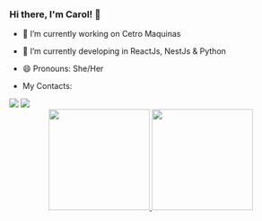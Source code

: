 ### Hi there, I'm Carol! 👋


- 🔭 I’m currently working on Cetro Maquinas
- 🌱 I’m currently developing in ReactJs, NestJs & Python
- 😄 Pronouns: She/Her

- My Contacts:
<div> 
  <a href = "mailto:carolspicoloto@gmail.com"><img src="https://img.shields.io/badge/-Gmail-%23333?style=for-the-badge&logo=gmail&logoColor=white" target="_blank"></a>
  <a href="https://www.linkedin.com/in/carolinepicoloto/" target="_blank"><img src="https://img.shields.io/badge/-LinkedIn-%230077B5?style=for-the-badge&logo=linkedin&logoColor=white" target="_blank"></a> 
 
</div>

<div align="center">
  <a href="https://github.com/carolsouza">
  <img height="180em" src="https://github-readme-stats.vercel.app/api?username=carolsouza&show_icons=true&theme=dracula&include_all_commits=true&count_private=true"/>
  <img height="180em" src="https://github-readme-stats.vercel.app/api/top-langs/?username=carolsouza&layout=compact&langs_count=7&theme=dracula"/>
</div>

